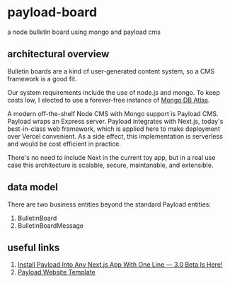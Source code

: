 # payload-board

a node bulletin board using mongo and payload cms

## architectural overview

Bulletin boards are a kind of user-generated content system, so a CMS framework is a good fit.

Our system requirements include the use of node.js and mongo. To keep costs low, I elected to use a forever-free instance of [Mongo DB Atlas](https://www.mongodb.com/products/platform/atlas-database).

A modern off-the-shelf Node CMS with Mongo support is Payload CMS. Payload wraps an Express server. Payload integrates with Next.js, today's best-in-class web framework, which is applied here to make deployment over Vercel convenient. As a side effect, this implementation is serverless and would be cost efficient in practice.

There's no need to include Next in the current toy app, but in a real use case this architecture is scalable, secure, maintanable, and extensible.

## data model

There are two business entities beyond the standard Payload entities:

1. BulletinBoard
2. BulletinBoardMessage

## useful links

1. [Install Payload Into Any Next.js App With One Line — 3.0 Beta Is Here!](https://www.youtube.com/watch?v=CZ7a-dx3Glw)
2. [Payload Website Template](https://github.com/payloadcms/payload/tree/main/templates/website/src)
